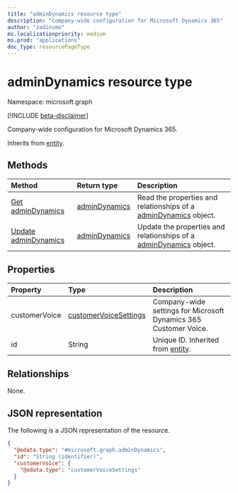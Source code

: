 ```yaml
---
title: "adminDynamics resource type"
description: "Company-wide configuration for Microsoft Dynamics 365"
author: "zadinsmo"
ms.localizationpriority: medium
ms.prod: "applications"
doc_type: resourcePageType
---
```


# adminDynamics resource type

Namespace: microsoft.graph

[!INCLUDE [beta-disclaimer](../../includes/beta-disclaimer.md)]

Company-wide configuration for Microsoft Dynamics 365.


Inherits from [entity](../resources/entity.md).

## Methods
|Method|Return type|Description|
|:---|:---|:---|
|[Get adminDynamics](../api/admindynamics-get.md)|[adminDynamics](../resources/admindynamics.md)|Read the properties and relationships of a [adminDynamics](../resources/admindynamics.md) object.|
|[Update adminDynamics](../api/admindynamics-update.md)|[adminDynamics](../resources/admindynamics.md)|Update the properties and relationships of a [adminDynamics](../resources/admindynamics.md) object.|

## Properties
|Property|Type|Description|
|:---|:---|:---|
|customerVoice|[customerVoiceSettings](../resources/customervoicesettings.md)|Company-wide settings for Microsoft Dynamics 365 Customer Voice.|
|id|String|Unique ID. Inherited from [entity](../resources/entity.md).|

## Relationships
None.

## JSON representation
The following is a JSON representation of the resource.
<!-- {
  "blockType": "resource",
  "keyProperty": "id",
  "@odata.type": "microsoft.graph.adminDynamics",
  "baseType": "microsoft.graph.entity",
  "openType": false
}
-->
``` json
{
  "@odata.type": "#microsoft.graph.adminDynamics",
  "id": "String (identifier)",
  "customerVoice": {
    "@odata.type": "customerVoiceSettings"
  }
}
```

